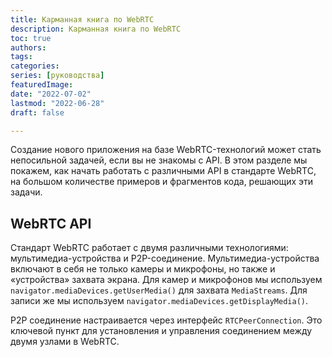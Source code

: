 ```yaml
---
title: Карманная книга по WebRTC
description: Карманная книга по WebRTC
toc: true
authors:
tags: 
categories:
series: [руководства]
featuredImage:
date: "2022-07-02"
lastmod: "2022-06-28"
draft: false

---
```


Создание нового приложения на базе WebRTC-технологий может стать непосильной задачей, если вы не знакомы с API. В этом разделе мы покажем, как начать работать с различными API в стандарте WebRTC, на большом количестве примеров и фрагментов кода, решающих эти задачи.

## WebRTC API

Стандарт WebRTC работает с двумя различными технологиями: мультимедиа-устройства и P2P-соединение.
Мультимедиа-устройства включают в себя не только камеры и микрофоны, но также и «устройства» захвата экрана. Для камер и микрофонов мы используем `navigator.mediaDevices.getUserMedia()` для захвата `MediaStreams`. Для записи же мы используем `navigator.mediaDevices.getDisplayMedia()`.

P2P соединение настраивается через интерфейс `RTCPeerConnection`. Это ключевой пункт для установления и управления соединением между двумя узлами в WebRTC.





